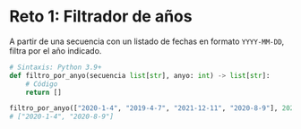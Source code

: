 # Reto 1: Filtrador de años

A partir de una secuencia con un listado de fechas en formato `YYYY-MM-DD`, filtra por el año indicado.

```python
# Sintaxis: Python 3.9+
def filtro_por_anyo(secuencia list[str], anyo: int) -> list[str]:
    # Código
    return []

filtro_por_anyo(["2020-1-4", "2019-4-7", "2021-12-11", "2020-8-9"], 2020)
# ["2020-1-4", "2020-8-9"]
```
